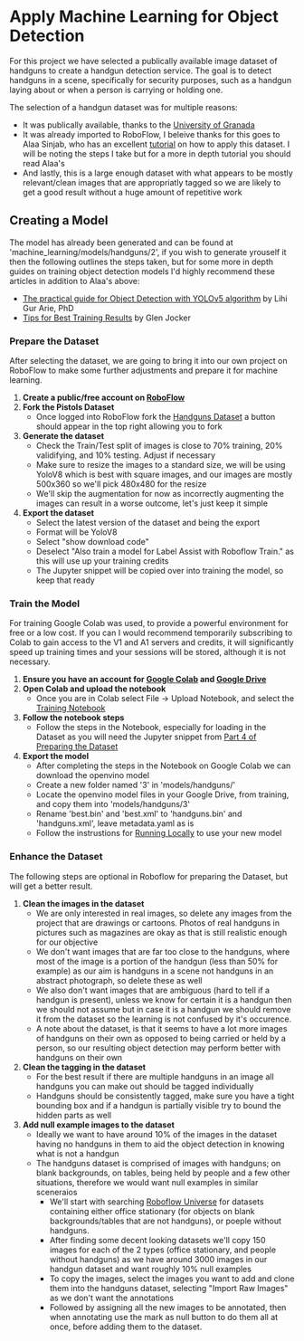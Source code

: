 # Apply Machine Learning for Object Detection

For this project we have selected a publically available image dataset of handguns to create a handgun detection service. The goal is to detect handguns in a scene, specifically for security purposes, such as a handgun laying about or when a person is carrying or holding one.

The selection of a handgun dataset was for multiple reasons:

- It was publically available, thanks to the [University of Granada](https://sci2s.ugr.es/weapons-detection#Public%20datasets)
- It was already imported to RoboFlow, I beleive thanks for this goes to Alaa Sinjab, who has an excellent [tutorial](https://towardsdatascience.com/detailed-tutorial-build-your-custom-real-time-object-detector-5ade1017fd2d) on how to apply this dataset. I will be noting the steps I take but for a more in depth tutorial you should read Alaa's
- And lastly, this is a large enough dataset with what appears to be mostly relevant/clean images that are appropriatly tagged so we are likely to get a good result without a huge amount of repetitive work

## Creating a Model

The model has already been generated and can be found at 'machine_learning/models/handguns/2', if you wish to generate yrouself it then the following outlines the steps taken, but for some more in depth guides on training object detection models I'd highly recommend these articles in addition to Alaa's above:

- [The practical guide for Object Detection with YOLOv5 algorithm](https://towardsdatascience.com/the-practical-guide-for-object-detection-with-yolov5-algorithm-74c04aac4843) by Lihi Gur Arie, PhD
- [Tips for Best Training Results](https://github.com/ultralytics/yolov5/wiki/Tips-for-Best-Training-Results) by Glen Jocker

### Prepare the Dataset

After selecting the dataset, we are going to bring it into our own project on RoboFlow to make some further adjustments and prepare it for machine learning.

1. **Create a public/free account on [RoboFlow](https://roboflow.com/)**
2. **Fork the Pistols Dataset**
    - Once logged into RoboFlow fork the [Handguns Dataset](https://public.roboflow.com/object-detection/pistols) a button should appear in the top right allowing you to fork
3. **Generate the dataset**
    - Check the Train/Test split of images is close to 70% training, 20% validifying, and 10% testing. Adjust if necessary
    - Make sure to resize the images to a standard size, we will be using YoloV8 which is best with square images, and our images are mostly 500x360 so we'll pick 480x480 for the resize
    - We'll skip the augmentation for now as incorrectly augmenting the images can result in a worse outcome, let's just keep it simple
4. **Export the dataset**
    - Select the latest version of the dataset and being the export
    - Format will be YoloV8
    - Select "show download code"
    - Deselect "Also train a model for Label Assist with Roboflow Train." as this will use up your training credits
    - The Jupyter snippet will be copied over into training the model, so keep that ready

### Train the Model

For training Google Colab was used, to provide a powerful environment for free or a low cost. If you can I would recommend temporarily subscribing to Colab to gain access to the V1 and A1 servers and credits, it will significantly speed up training times and your sessions will be stored, although it is not necessary.

1. **Ensure you have an account for [Google Colab](https://colab.google/) and [Google Drive](https://www.google.com/drive/)**
2. **Open Colab and upload the notebook**
    - Once you are in Colab select File -> Upload Notebook, and select the [Training Notebook](handgun_detection_yolov8_training.ipynb)
3. **Follow the notebook steps**
    - Follow the steps in the Notebook, especially for loading in the Dataset as you will need the Jupyter snippet from [Part 4 of Preparing the Dataset](#prepare-the-dataset)
4. **Export the model**
    - After completing the steps in the Notebook on Google Colab we can download the openvino model
    - Create a new folder named '3' in 'models/handguns/'
    - Locate the openvino model files in your Google Drive, from training, and copy them into 'models/handguns/3'
    - Rename 'best.bin' and 'best.xml' to 'handguns.bin' and 'handguns.xml', leave metadata.yaml as is
    - Follow the instrustions for [Running Locally](../README.md#running-locally) to use your new model

### Enhance the Dataset

The following steps are optional in Roboflow for preparing the Dataset, but will get a better result.

1. **Clean the images in the dataset**
    - We are only interested in real images, so delete any images from the project that are drawings or cartoons. Photos of real handguns in pictures such as magazines are okay as that is still realistic enough for our objective
    - We don't want images that are far too close to the handguns, where most of the image is a portion of the handgun (less than 50% for example) as our aim is handguns in a scene not handguns in an abstract photograph, so delete these as well
    - We also don't want images that are ambiguous (hard to tell if a handgun is present), unless we know for certain it is a handgun then we should not assume but in case it is a handgun we should remove it from the dataset so the learning is not confused by it's occurence.
    - A note about the dataset, is that it seems to have a lot more images of handguns on their own as opposed to being carried or held by a person, so our resulting object detection may perform better with handguns on their own
2. **Clean the tagging in the dataset**
    - For the best result if there are multiple handguns in an image all handguns you can make out should be tagged individually
    - Handguns should be consistently tagged, make sure you have a tight bounding box and if a handgun is partially visible try to bound the hidden parts as well
3. **Add null example images to the dataset**
    - Ideally we want to have around 10% of the images in the dataset having no handguns in them to aid the object detection in knowing what is not a handgun
    - The handguns dataset is comprised of images with handguns; on blank backgrounds, on tables, being held by people and a few other situations, therefore we would want null examples in similar sceneraios
        - We'll start with searching [Roboflow Universe](https://universe.roboflow.com/) for datasets containing either office stationary (for objects on blank backgrounds/tables that are not handguns), or poeple without handguns.
        - After finding some decent looking datasets we'll copy 150 images for each of the 2 types (office stationary, and people without handguns) as we have around 3000 images in our handgun dataset and want roughly 10% null examples
        - To copy the images, select the images you want to add and clone them into the handguns dataset, selecting "Import Raw Images" as we don't want the annotations
        - Followed by assigning all the new images to be annotated, then when annotating use the mark as null button to do them all at once, before adding them to the dataset.

